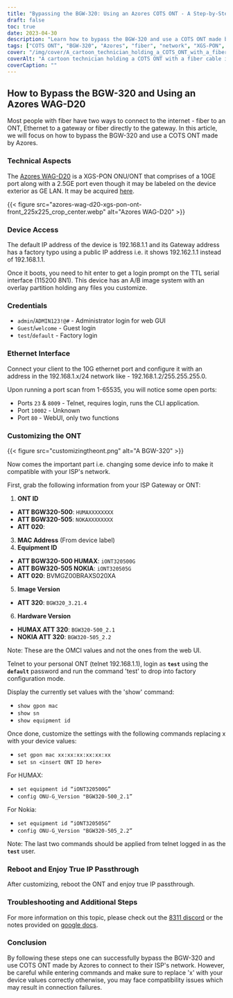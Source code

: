 ```yaml
---
title: "Bypassing the BGW-320: Using an Azores COTS ONT - A Step-by-Step Guide"
draft: false
toc: true
date: 2023-04-30
description: "Learn how to bypass the BGW-320 and use a COTS ONT made by Azores to connect to your ISP's network with this easy-to-follow guide."
tags: ["COTS ONT", "BGW-320", "Azores", "fiber", "network", "XGS-PON", "Ethernet", "IP passthrough", "customization", "ISP", "ont ID", "MAC address", "equipment ID", "image version", "hardware version", "telnet", "CLI application", "web GUI", "factory configuration mode", "compatibility issues", "bypassing BGW-320", "Azores COTS ONT", "fiber network", "XGS-PON", "Ethernet connectivity", "IP passthrough", "customization guide", "ISP network", "ONT ID configuration", "MAC address settings", "equipment ID customization", "image version configuration", "hardware version setup", "telnet access", "CLI application usage", "web GUI functions", "factory configuration mode", "compatibility issues", "troubleshooting steps", "true IP passthrough", "BGW-320 bypass tutorial", "Azores WAG-D20 guide", "fiber network setup", "ISP connectivity solutions", "network equipment customization", "ONT configuration tutorial", "bypassing ISP gateway", "fiber-to-ONT setup", "COTS ONT usage tips", "network equipment compatibility", "IP passthrough troubleshooting"]
cover: "/img/cover/A_cartoon_technician_holding_a_COTS_ONT_with_a_fiber_cable.png"
coverAlt: "A cartoon technician holding a COTS ONT with a fiber cable in the background."
coverCaption: ""
---
```


## How to Bypass the BGW-320 and Using an Azores WAG-D20

Most people with fiber have two ways to connect to the internet - fiber to an ONT, Ethernet to a gateway or fiber directly to the gateway. In this article, we will focus on how to bypass the BGW-320 and use a COTS ONT made by Azores. 

### Technical Aspects

The [Azores WAG-D20](https://cdn.shopifycdn.net/s/files/1/0280/5153/8029/files/Azores_Product_Specification_-_WAG-D20_v0.6.pdf?v=1604914153) is a XGS-PON ONU/ONT that comprises of a 10GE port along with a 2.5GE port even though it may be labeled on the device exterior as GE LAN. It may be acquired [here](https://www.balticnetworks.com/products/azores-1x-10gbe-1x-2-5gbe-intel-based-xgspon-ont).

{{< figure src="azores-wag-d20-xgs-pon-ont-front_225x225_crop_center.webp" alt="Azores WAG-D20" >}}

### Device Access

The default IP address of the device is 192.168.1.1 and its Gateway address has a factory typo using a public IP address i.e. it shows 192.162.1.1 instead of 192.168.1.1.

Once it boots, you need to hit enter to get a login prompt on the TTL serial interface (115200 8N1). This device has an A/B image system with an overlay partition holding any files you customize.
 
### Credentials

- `admin`/`ADMIN123!@#` - Administrator login for web GUI
- `Guest`/`welcome` - Guest login
- `test`/`default` - Factory login 

### Ethernet Interface

Connect your client to the 10G ethernet port and configure it with an address in the 192.168.1.x/24 network like - 192.168.1.2/255.255.255.0.

Upon running a port scan from 1-65535, you will notice some open ports:

- Ports `23` & `8009` - Telnet, requires login, runs the CLI application.
- Port `10002` - Unknown
- Port `80` - WebUI, only two functions

### Customizing the ONT

{{< figure src="customizingtheont.png" alt="A BGW-320" >}}

Now comes the important part i.e. changing some device info to make it compatible with your ISP's network.

First, grab the following information from your ISP Gateway or ONT:

1. **ONT ID**
  -  **ATT BGW320-500**: `HUMAXXXXXXXX`
  -  **ATT BGW320-505**: `NOKAXXXXXXXX`
  -  **ATT 020**: <serial number>
3. **MAC Address** (From device label)
4. **Equipment ID**
  - **ATT BGW320-500 HUMAX**: `iONT320500G`
  - **ATT BGW320-505 NOKIA**: `iONT320505G`
  - **ATT 020**: BVMGZ00BRAXS020XA
5. **Image Version**
  - **ATT 320**: `BGW320_3.21.4`
6. **Hardware Version**
  - **HUMAX ATT 320**: `BGW320-500_2.1`
  - **NOKIA ATT 320**: `BGW320-505_2.2`

Note: These are the OMCI values and not the ones from the web UI.

Telnet to your personal ONT (telnet 192.168.1.1), login as **`test`** using the **`default`** password and run the command 'test' to drop into factory configuration mode.

Display the currently set values with the 'show' command:

- `show gpon mac`
- `show sn`
- `show equipment id`

Once done, customize the settings with the following commands replacing x with your device values:

- `set gpon mac xx:xx:xx:xx:xx:xx`
- `set sn <insert ONT ID here>`

For HUMAX:

- `set equipment id “iONT320500G”`
- `config ONU-G_Version "BGW320-500_2.1”`

For Nokia:

- `set equipment id “iONT320505G”`
- `config ONU-G_Version "BGW320-505_2.2”`

Note: The last two commands should be applied from telnet logged in as the **`test`** user.

### Reboot and Enjoy True IP Passthrough

After customizing, reboot the ONT and enjoy true IP passthrough.

### Troubleshooting and Additional Steps
For more information on this topic, please check out the [8311 discord](https://discord.gg/XbTWBbSG4p) or the notes provided on [google docs](https://docs.google.com/document/d/13gucfDOf8X9ptkj5BOg12V0xcqqDZDnvROJpW5CIpJ4/).

### Conclusion

By following these steps one can successfully bypass the BGW-320 and use COTS ONT made by Azores to connect to their ISP's network. However, be careful while entering commands and make sure to replace 'x' with your device values correctly otherwise, you may face compatibility issues which may result in connection failures.


